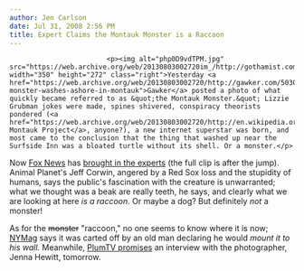 ```yaml
---
author: Jen Carlson
date: Jul 31, 2008 2:56 PM
title: Expert Claims the Montauk Monster is a Raccoon
---
```



                            
                            
                            
                            <p><img alt="php0D9vdTPM.jpg" src="https://web.archive.org/web/20130803002720im_/http://gothamist.com/attachments/arts_jen/php0D9vdTPM.jpg" width="350" height="272" class="right">Yesterday <a href="https://web.archive.org/web/20130803002720/http://gawker.com/5030531/dead-monster-washes-ashore-in-montauk">Gawker</a> posted a photo of what quickly became referred to as &quot;the Montauk Monster.&quot; Lizzie Grubman jokes were made, spines shivered, conspiracy theorists pondered (<a href="https://web.archive.org/web/20130803002720/http://en.wikipedia.org/wiki/Montauk_Project">the Montauk Project</a>, anyone?), a new internet superstar was born, and most came to the conclusion that the thing that washed up near the Surfside Inn was a bloated turtle without its shell. Or a monster.</p>

<p>Now <a href="https://web.archive.org/web/20130803002720/http://www.foxnews.com/story/0,2933,395294,00.html">Fox News</a> has <a href="https://web.archive.org/web/20130803002720/http://gawker.com/5031474/fox-news-discredits-itself-with-wildly-incorrect-its-not-a-monster-reportage">brought in the experts</a> (the full clip is after the jump). Animal Planet&apos;s Jeff Corwin, angered by a Red Sox loss and the stupidity of humans, says the public&apos;s fascination with the creature is unwarranted; what we thought was a beak are really teeth, he says, and clearly what we are looking at here <em>is a raccoon</em>. Or maybe a dog? But definitely <em>not</em> a monster!</p>

<p>As for the <strike>monster</strike> &quot;raccoon,&quot; no one seems to know where it is now; <a href="https://web.archive.org/web/20130803002720/http://nymag.com/daily/intel/2008/07/the_monster_of_montauk.html">NYMag</a> says it was carted off by an old man declaring he would <em>mount it to his wall.</em> Meanwhile, <a href="https://web.archive.org/web/20130803002720/http://hamptons.plumtv.com/blog/whats_going/paging_darwin_montauk_%E2%80%9Csea_monster%E2%80%9D_real_or_photoshop_phantasy">PlumTV promises</a> an interview with the photographer, Jenna Hewitt, tomorrow.</p>
                            
                            
                            